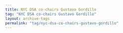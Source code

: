 ```yaml
---
title: NYC DSA co-chairs Gustavo Gordillo
tag: "NYC DSA co-chairs Gustavo Gordillo"
layout: archive-tags
permalink: "tag/nyc-dsa-co-chairs-gustavo-gordillo"
---
```

